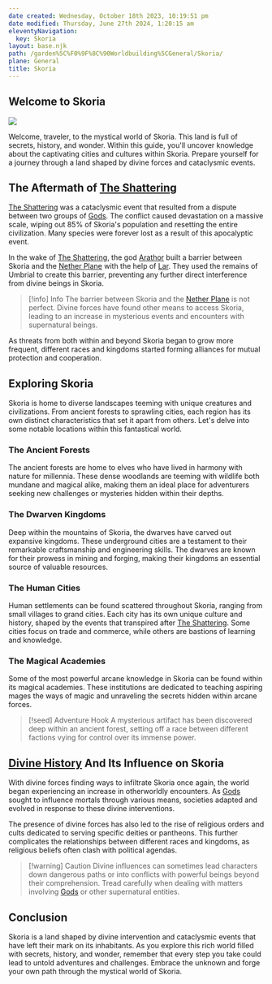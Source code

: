 ```yaml
---
date created: Wednesday, October 18th 2023, 10:19:51 pm
date modified: Thursday, June 27th 2024, 1:20:15 am
eleventyNavigation:
  key: Skoria
layout: base.njk
path: /garden%5C%F0%9F%8C%90Worldbuilding%5CGeneral/Skoria/
plane: General
title: Skoria
---
```


## Welcome to Skoria

![](/static/Skoria%2C%20the%20world%20beneath%20the%20nether2.0.jpg)

Welcome, traveler, to the mystical world of Skoria. This land is full of secrets, history, and wonder. Within this guide, you'll uncover knowledge about the captivating cities and cultures within Skoria. Prepare yourself for a journey through a land shaped by divine forces and cataclysmic events.

## The Aftermath of [The Shattering](/garden/%F0%9F%8C%90Worldbuilding/Nether%20Plane/The%20Shattering)

[The Shattering](/garden/%F0%9F%8C%90Worldbuilding/Nether%20Plane/The%20Shattering) was a cataclysmic event that resulted from a dispute between two groups of [Gods](/garden/%F0%9F%8C%90Worldbuilding/Nether%20Plane/Gods). The conflict caused devastation on a massive scale, wiping out 85% of Skoria's population and resetting the entire civilization. Many species were forever lost as a result of this apocalyptic event.

In the wake of [The Shattering](/garden/%F0%9F%8C%90Worldbuilding/Nether%20Plane/The%20Shattering), the god [Arathor](/garden/%F0%9F%8C%90Worldbuilding/Nether%20Plane/Gods/Arathor) built a barrier between Skoria and the [Nether Plane](/garden/%F0%9F%8C%90Worldbuilding/Nether%20Plane) with the help of [Lar](/garden/%F0%9F%8C%90Worldbuilding/Nether%20Plane/Gods/Lar). They used the remains of Umbrial to create this barrier, preventing any further direct interference from divine beings in Skoria.

> [!info] Info
> The barrier between Skoria and the [Nether Plane](/garden/%F0%9F%8C%90Worldbuilding/Nether%20Plane) is not perfect. Divine forces have found other means to access Skoria, leading to an increase in mysterious events and encounters with supernatural beings.

As threats from both within and beyond Skoria began to grow more frequent, different races and kingdoms started forming alliances for mutual protection and cooperation.

## Exploring Skoria

Skoria is home to diverse landscapes teeming with unique creatures and civilizations. From ancient forests to sprawling cities, each region has its own distinct characteristics that set it apart from others. Let's delve into some notable locations within this fantastical world.

### The Ancient Forests

The ancient forests are home to elves who have lived in harmony with nature for millennia. These dense woodlands are teeming with wildlife both mundane and magical alike, making them an ideal place for adventurers seeking new challenges or mysteries hidden within their depths.

### The Dwarven Kingdoms

Deep within the mountains of Skoria, the dwarves have carved out expansive kingdoms. These underground cities are a testament to their remarkable craftsmanship and engineering skills. The dwarves are known for their prowess in mining and forging, making their kingdoms an essential source of valuable resources.

### The Human Cities

Human settlements can be found scattered throughout Skoria, ranging from small villages to grand cities. Each city has its own unique culture and history, shaped by the events that transpired after [The Shattering](/garden/%F0%9F%8C%90Worldbuilding/Nether%20Plane/The%20Shattering). Some cities focus on trade and commerce, while others are bastions of learning and knowledge.

### The Magical Academies

Some of the most powerful arcane knowledge in Skoria can be found within its magical academies. These institutions are dedicated to teaching aspiring mages the ways of magic and unraveling the secrets hidden within arcane forces.

> [!seed] Adventure Hook
> A mysterious artifact has been discovered deep within an ancient forest, setting off a race between different factions vying for control over its immense power.

## [Divine History](/garden/%F0%9F%8C%90Worldbuilding/Nether%20Plane/Divine%20History) And Its Influence on Skoria

With divine forces finding ways to infiltrate Skoria once again, the world began experiencing an increase in otherworldly encounters. As [Gods](/garden/%F0%9F%8C%90Worldbuilding/Nether%20Plane/Gods) sought to influence mortals through various means, societies adapted and evolved in response to these divine interventions.

The presence of divine forces has also led to the rise of religious orders and cults dedicated to serving specific deities or pantheons. This further complicates the relationships between different races and kingdoms, as religious beliefs often clash with political agendas.

> [!warning] Caution
> Divine influences can sometimes lead characters down dangerous paths or into conflicts with powerful beings beyond their comprehension. Tread carefully when dealing with matters involving [Gods](/garden/%F0%9F%8C%90Worldbuilding/Nether%20Plane/Gods) or other supernatural entities.

## Conclusion

Skoria is a land shaped by divine intervention and cataclysmic events that have left their mark on its inhabitants. As you explore this rich world filled with secrets, history, and wonder, remember that every step you take could lead to untold adventures and challenges. Embrace the unknown and forge your own path through the mystical world of Skoria.